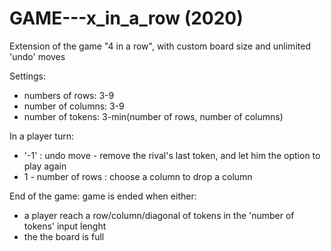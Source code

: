 # GAME---x_in_a_row (2020)
Extension of the game "4 in a row", with custom board size and unlimited 'undo' moves 

Settings:
- numbers of rows: 3-9
- number of columns: 3-9
- number of tokens: 3-min(number of rows, number of columns)

In a player turn:
- '-1' : undo move - remove the rival's last token, and let him the option to play again
- 1 - number of rows : choose a column to drop a column 

End of the game:
game is ended when either: 
- a player reach a row/column/diagonal of tokens in the 'number of tokens' input lenght 
- the the board is full  
